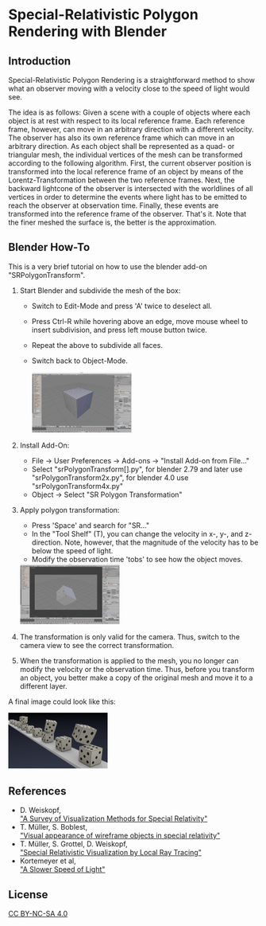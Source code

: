 
# Special-Relativistic Polygon Rendering with Blender


## Introduction
Special-Relativistic Polygon Rendering is a straightforward method to show what 
an observer moving with a velocity close to the speed of light would see.

The idea is as follows: Given a scene with a couple of objects where each object 
is at rest with respect to its local reference frame. Each reference frame, 
however, can move in an arbitrary direction with a different velocity. 
The observer has also its own reference frame which can move in an arbitrary 
direction. 
As each object shall be represented as a quad- or triangular mesh, the individual 
vertices of the mesh can be transformed according to the following algorithm. 
First, the current observer position is transformed into the local reference 
frame of an object by means of the Lorentz-Transformation between the two 
reference frames. Next, the backward lightcone of the observer is intersected
with the worldlines of all vertices in order to determine the events where light
has to be emitted to reach the observer at observation time. Finally, these
events are transformed into the reference frame of the observer. That's it.
Note that the finer meshed the surface is, the better is the approximation.

## Blender How-To
This is a very brief tutorial on how to use the blender add-on "SRPolygonTransform".

1. Start Blender and subdivide the mesh of the box:
    - Switch to Edit-Mode and press 'A' twice to deselect all.
    - Press Ctrl-R while hovering above an edge, move mouse wheel to insert 
      subdivision, and press left mouse button twice.
    - Repeat the above to subdivide all faces.
    - Switch back to Object-Mode.
    
      <img src="images/screenshot_01.png" width="200px"/>  
   
2. Install Add-On:
    - File -> User Preferences -> Add-ons -> "Install Add-on from File..."
    - Select "srPolygonTransform[].py", for blender 2.79 and later use "srPolygonTransform2x.py", for blender 4.0 use "srPolygonTransform4x.py"
    - Object -> Select "SR Polygon Transformation"
   
3. Apply polygon transformation:
    - Press 'Space' and search for "SR..."
    - In the "Tool Shelf" (T), you can change the velocity in x-, y-, and z-
      direction. Note, however, that the magnitude of the velocity has to be
      below the speed of light.
    - Modify the observation time 'tobs' to see how the object moves.
    
    <img src="images/screenshot_02.png" width="200px"/>  
   
4. The transformation is only valid for the camera. Thus, switch to the camera
   view to see the correct transformation.
   
5. When the transformation is applied to the mesh, you no longer can modify the
   velocity or the observation time. Thus, before you transform an object, you
   better make a copy of the original mesh and move it to a different layer.
   
A final image could look like this:

<img src="images/movingDie.png" width="200px"/> 

## References
* D. Weiskopf,  
  ["A Survey of Visualization Methods for Special Relativity"](http://drops.dagstuhl.de/opus/volltexte/2010/2711/pdf/20.pdf)
* T. Müller, S. Boblest,  
  ["Visual appearance of wireframe objects in special relativity"](https://doi.org/10.1088/0143-0807/35/6/065025)
* T. Müller, S. Grottel, D. Weiskopf,  
  ["Special Relativistic Visualization by Local Ray Tracing"](https://doi.org/10.1109/TVCG.2010.196)
* Kortemeyer et al,  
  ["A Slower Speed of Light"](http://gamelab.mit.edu/games/a-slower-speed-of-light/)  


## License
[CC BY-NC-SA 4.0](http://creativecommons.org/licenses/by-nc-sa/4.0/)
